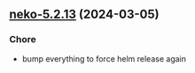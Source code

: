 

## [neko-5.2.13](https://github.com/truecharts/charts/compare/neko-5.2.12...neko-5.2.13) (2024-03-05)

### Chore



- bump everything to force helm release again